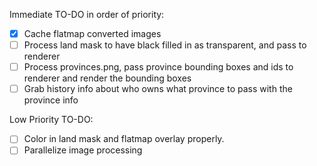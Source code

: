 Immediate TO-DO in order of priority:
- [x] Cache flatmap converted images
- [ ] Process land mask to have black filled in as transparent, and pass to renderer
- [ ] Process provinces.png, pass province bounding boxes and ids to renderer and render the bounding boxes
- [ ] Grab history info about who owns what province to pass with the province info

Low Priority TO-DO:
- [ ] Color in land mask and flatmap overlay properly.
- [ ] Parallelize image processing
